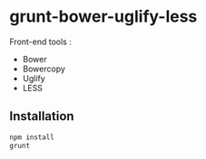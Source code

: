 grunt-bower-uglify-less
=======================

Front-end tools :

  - Bower
  - Bowercopy
  - Uglify
  - LESS

Installation
--------------

```sh
npm install
grunt
```
